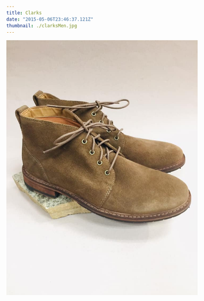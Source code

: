 ```yaml
---
title: Clarks
date: "2015-05-06T23:46:37.121Z"
thumbnail: ./clarksMen.jpg
---
```


![clarks](./clarksMen.jpg)

